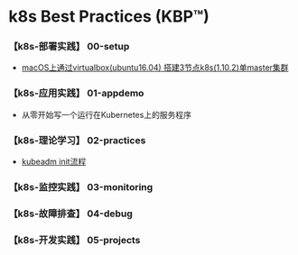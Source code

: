 # k8s Best Practices (KBP™)

### 【k8s-部署实践】 00-setup
   - [macOS上通过virtualbox(ubuntu16.04) 搭建3节点k8s(1.10.2)单master集群](00-setup/00_install_k8s_1.10.2_by_ubuntu16.04.md)

### 【k8s-应用实践】 01-appdemo
   - 从零开始写一个运行在Kubernetes上的服务程序

### 【k8s-理论学习】 02-practices
   - [kubeadm init流程](02-practices/00_kubeadm_init.md)

### 【k8s-监控实践】 03-monitoring

### 【k8s-故障排查】 04-debug 


### 【k8s-开发实践】 05-projects